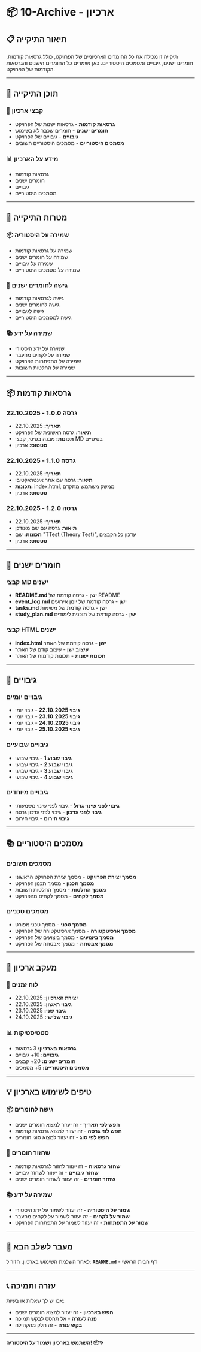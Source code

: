 # 📦 10-Archive - ארכיון

## 📋 תיאור התיקייה

תיקייה זו מכילה את כל החומרים הארכיוניים של הפרויקט, כולל גרסאות קודמות, חומרים ישנים, גיבויים ומסמכים היסטוריים. כאן נשמרים כל החומרים הישנים והגרסאות הקודמות של הפרויקט.

---

## 📁 תוכן התיקייה

### 📄 קבצי ארכיון

- **גרסאות קודמות** - גרסאות ישנות של הפרויקט
- **חומרים ישנים** - חומרים שכבר לא בשימוש
- **גיבויים** - גיבויים של הפרויקט
- **מסמכים היסטוריים** - מסמכים היסטוריים חשובים

### 📊 מידע על הארכיון

- גרסאות קודמות
- חומרים ישנים
- גיבויים
- מסמכים היסטוריים

---

## 🎯 מטרות התיקייה

### 📦 שמירה על היסטוריה

- שמירה על גרסאות קודמות
- שמירה על חומרים ישנים
- שמירה על גיבויים
- שמירה על מסמכים היסטוריים

### 🔄 גישה לחומרים ישנים

- גישה לגרסאות קודמות
- גישה לחומרים ישנים
- גישה לגיבויים
- גישה למסמכים היסטוריים

### 📚 שמירה על ידע

- שמירה על ידע היסטורי
- שמירה על לקחים מהעבר
- שמירה על התפתחות הפרויקט
- שמירה על החלטות חשובות

---

## 📦 גרסאות קודמות

### גרסה 1.0.0 - 22.10.2025

- **תאריך:** 22.10.2025
- **תיאור:** גרסה ראשונית של הפרויקט
- **תכונות:** מבנה בסיסי, קבצי MD בסיסיים
- **סטטוס:** ארכיון

### גרסה 1.1.0 - 22.10.2025

- **תאריך:** 22.10.2025
- **תיאור:** גרסה עם אתר אינטראקטיבי
- **תכונות:** index.html, ממשק משתמש מתקדם
- **סטטוס:** ארכיון

### גרסה 1.2.0 - 22.10.2025

- **תאריך:** 22.10.2025
- **תיאור:** גרסה עם שם מעודכן
- **תכונות:** שם "TTest (Theory Test)", עדכון כל הקבצים
- **סטטוס:** ארכיון

---

## 📄 חומרים ישנים

### קבצי MD ישנים

- **README.md ישן** - גרסה קודמת של README
- **event_log.md ישן** - גרסה קודמת של יומן אירועים
- **tasks.md ישן** - גרסה קודמת של משימות
- **study_plan.md ישן** - גרסה קודמת של תוכנית לימודים

### קבצי HTML ישנים

- **index.html ישן** - גרסה קודמת של האתר
- **עיצוב ישן** - עיצוב קודם של האתר
- **תכונות ישנות** - תכונות קודמות של האתר

---

## 💾 גיבויים

### גיבויים יומיים

- **גיבוי 22.10.2025** - גיבוי יומי
- **גיבוי 23.10.2025** - גיבוי יומי
- **גיבוי 24.10.2025** - גיבוי יומי
- **גיבוי 25.10.2025** - גיבוי יומי

### גיבויים שבועיים

- **גיבוי שבוע 1** - גיבוי שבועי
- **גיבוי שבוע 2** - גיבוי שבועי
- **גיבוי שבוע 3** - גיבוי שבועי
- **גיבוי שבוע 4** - גיבוי שבועי

### גיבויים מיוחדים

- **גיבוי לפני שינוי גדול** - גיבוי לפני שינוי משמעותי
- **גיבוי לפני עדכון** - גיבוי לפני עדכון גרסה
- **גיבוי חירום** - גיבוי חירום

---

## 📚 מסמכים היסטוריים

### מסמכים חשובים

- **מסמך יצירת הפרויקט** - מסמך יצירת הפרויקט הראשוני
- **מסמך תכנון** - מסמך תכנון הפרויקט
- **מסמך החלטות** - מסמך החלטות חשובות
- **מסמך לקחים** - מסמך לקחים מהפרויקט

### מסמכים טכניים

- **מסמך טכני** - מסמך טכני מפורט
- **מסמך ארכיטקטורה** - מסמך ארכיטקטורה של הפרויקט
- **מסמך ביצועים** - מסמך ביצועים של הפרויקט
- **מסמך אבטחה** - מסמך אבטחה של הפרויקט

---

## 🔄 מעקב ארכיון

### 📅 לוח זמנים

- **יצירת הארכיון:** 22.10.2025
- **גיבוי ראשון:** 22.10.2025
- **גיבוי שני:** 23.10.2025
- **גיבוי שלישי:** 24.10.2025

### 📊 סטטיסטיקות

- **גרסאות בארכיון:** 3 גרסאות
- **גיבויים:** 10+ גיבויים
- **חומרים ישנים:** 20+ קבצים
- **מסמכים היסטוריים:** 5+ מסמכים

---

## 💡 טיפים לשימוש בארכיון

### 📦 גישה לחומרים

- **חפש לפי תאריך** - זה יעזור למצוא חומרים ישנים
- **חפש לפי גרסה** - זה יעזור למצוא גרסאות קודמות
- **חפש לפי סוג** - זה יעזור למצוא סוגי חומרים

### 🔄 שחזור חומרים

- **שחזר גרסאות** - זה יעזור לחזור לגרסאות קודמות
- **שחזר גיבויים** - זה יעזור לשחזר גיבויים
- **שחזר חומרים** - זה יעזור לשחזר חומרים ישנים

### 📚 שמירה על ידע

- **שמור על היסטוריה** - זה יעזור לשמור על ידע היסטורי
- **שמור על לקחים** - זה יעזור לשמור על לקחים מהעבר
- **שמור על התפתחות** - זה יעזור לשמור על התפתחות הפרויקט

---

## 🔄 מעבר לשלב הבא

לאחר השלמת השימוש בארכיון, חזור ל:
**`README.md`** - דף הבית הראשי

---

## 📞 עזרה ותמיכה

אם יש לך שאלות או בעיות:

- **חפש בארכיון** - זה יעזור למצוא חומרים ישנים
- **פנה לעזרה** - אל תהסס לבקש תמיכה
- **בקש עזרה** - זה חלק מהקהילה

---

**השתמש בארכיון ושמור על היסטוריה! 📦✨**
